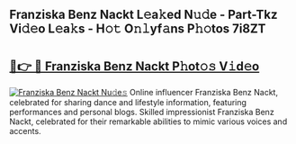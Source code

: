 ## Franziska Benz Nackt L𝚎a𝚔ed N𝚞𝚍e - Part-Tkz Vi𝚍𝚎o L𝚎a𝚔s - H𝚘𝚝 O𝚗𝚕yf𝚊ns P𝚑𝚘tos 7i8ZT

# <h2><a href="http://kf13hsy.oniu.top/?m=Franziska+Benz+Nackt">🔗👉 🔴 Franziska Benz Nackt P𝚑ot𝚘𝚜 V𝚒d𝚎o</a></h2>

[![Franziska Benz Nackt Nu𝚍e𝚜](https://i.imgur.com/0qMVB7G.gif)](http://kf13hsy.oniu.top/?m=Franziska+Benz+Nackt)
Online influencer Franziska Benz Nackt, celebrated for sharing dance and lifestyle information, featuring performances and personal blogs. Skilled impressionist Franziska Benz Nackt, celebrated for their remarkable abilities to mimic various voices and accents.  
